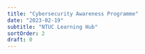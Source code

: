```yaml
---
title: "Cybersecurity Awareness Programme"
date: "2023-02-19"
subtitle: "NTUC Learning Hub"
sortOrder: 2
draft: 0
---
```

